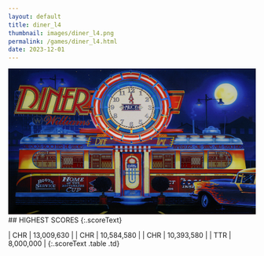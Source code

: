 ```yaml
---
layout: default
title: diner_l4
thumbnail: images/diner_l4.png
permalink: /games/diner_l4.html
date: 2023-12-01
---
```


<img src="../images/diner_l4.png" class="gameThumbnail img-fluid mx-auto align-middle">
## HIGHEST SCORES
{:.scoreText}

| CHR | 13,009,630 | 
| CHR | 10,584,580 | 
| CHR | 10,393,580 | 
| TTR | 8,000,000 | 
{:.scoreText .table .td}
